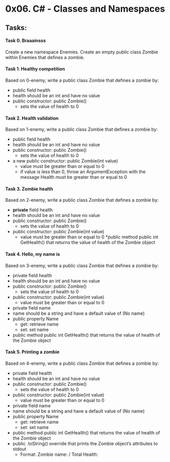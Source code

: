 ﻿# 0x06. C# - Classes and Namespaces

## Tasks:

#### Task 0. Braaainsss
Create a new namespace Enemies. Create an empty public class Zombie within Enemies that defines a zombie.

#### Task 1. Healthy competition
Based on 0-enemy, write a public class Zombie that defines a zombie by:

* public field health
* health should be an int and have no value
* public constructor: public Zombie()
    * sets the value of health to 0



#### Task 2. Health validation
Based on 1-enemy, write a public class Zombie that defines a zombie by:

* public field health
* health should be an int and have no value
* public constructor: public Zombie()
    * sets the value of health to 0
* a new public constructor: public Zombie(int value)
    * value must be greater than or equal to 0
    * if value is less than 0, throw an ArgumentException with the message Health must be greater than or equal to 0

#### Task 3. Zombie health
Based on 2-enemy, write a public class Zombie that defines a zombie by:

* __private__ field health
* health should be an int and have no value
* public constructor: public Zombie()
    * sets the value of health to 0
* public constructor: public Zombie(int value)
    * value must be greater than or equal to 0
*public method public int GetHealth() that returns the value of health of the Zombie object

#### Task 4. Hello, my name is
Based on 3-enemy, write a public class Zombie that defines a zombie by:

* private field health
* health should be an int and have no value
* public constructor: public Zombie()
    * sets the value of health to 0
* public constructor: public Zombie(int value)
    * value must be greater than or equal to 0
* private field name
* name should be a string and have a default value of (No name)
* public property Name
    * get: retrieve name
    * set: set name
* public method public int GetHealth() that returns the value of health of the Zombie object

#### Task 5. Printing a zombie
Based on 4-enemy, write a public class Zombie that defines a zombie by:

* private field health
* health should be an int and have no value
* public constructor: public Zombie()
    * sets the value of health to 0
* public constructor: public Zombie(int value)
    * value must be greater than or equal to 0
* private field name
* name should be a string and have a default value of (No name)
* public property Name
    * get: retrieve name
    * set: set name
* public method public int GetHealth() that returns the value of health of the Zombie object
* public .toString() override that prints the Zombie object’s attributes to stdout
    * Format: Zombie name: <name> / Total Health: <health>
